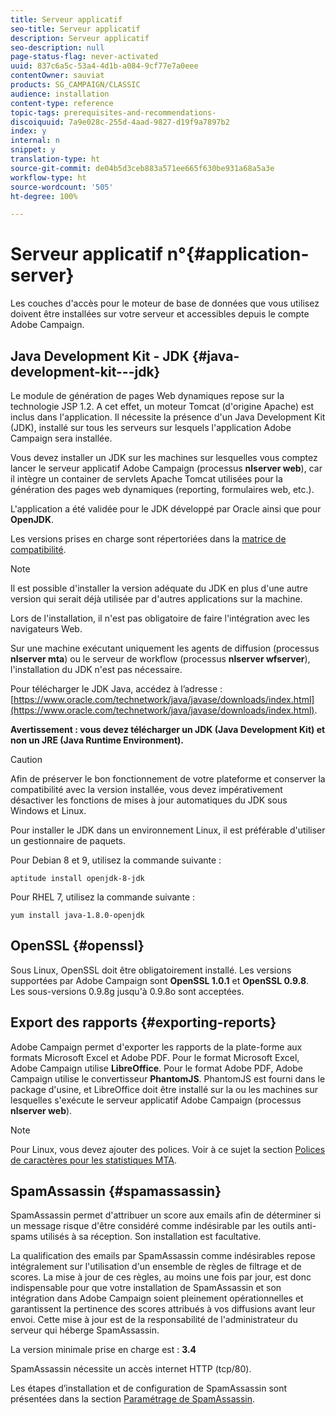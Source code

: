 ```yaml
---
title: Serveur applicatif
seo-title: Serveur applicatif
description: Serveur applicatif
seo-description: null
page-status-flag: never-activated
uuid: 837c6a5c-53a4-4d1b-a084-9cf77e7a0eee
contentOwner: sauviat
products: SG_CAMPAIGN/CLASSIC
audience: installation
content-type: reference
topic-tags: prerequisites-and-recommendations-
discoiquuid: 7a9e028c-255d-4aad-9827-d19f9a7897b2
index: y
internal: n
snippet: y
translation-type: ht
source-git-commit: de04b5d3ceb883a571ee665f630be931a68a5a3e
workflow-type: ht
source-wordcount: '505'
ht-degree: 100%

---
```



# Serveur applicatif n°{#application-server}

Les couches d&#39;accès pour le moteur de base de données que vous utilisez doivent être installées sur votre serveur et accessibles depuis le compte Adobe Campaign.

## Java Development Kit - JDK {#java-development-kit---jdk}

Le module de génération de pages Web dynamiques repose sur la technologie JSP 1.2. A cet effet, un moteur Tomcat (d&#39;origine Apache) est inclus dans l&#39;application. Il nécessite la présence d&#39;un Java Development Kit (JDK), installé sur tous les serveurs sur lesquels l&#39;application Adobe Campaign sera installée.

Vous devez installer un JDK sur les machines sur lesquelles vous comptez lancer le serveur applicatif Adobe Campaign (processus **nlserver web**), car il intègre un container de servlets Apache Tomcat utilisées pour la génération des pages web dynamiques (reporting, formulaires web, etc.).

L&#39;application a été validée pour le JDK développé par Oracle ainsi que pour **OpenJDK**.

Les versions prises en charge sont répertoriées dans la [matrice de compatibilité](https://helpx.adobe.com/fr/campaign/kb/compatibility-matrix.html).

>[!NOTE]
>
>Il est possible d&#39;installer la version adéquate du JDK en plus d&#39;une autre version qui serait déjà utilisée par d&#39;autres applications sur la machine.
>  
>Lors de l&#39;installation, il n&#39;est pas obligatoire de faire l&#39;intégration avec les navigateurs Web.
>
>Sur une machine exécutant uniquement les agents de diffusion (processus **nlserver mta**) ou le serveur de workflow (processus **nlserver wfserver**), l&#39;installation du JDK n&#39;est pas nécessaire.

Pour télécharger le JDK Java, accédez à l’adresse : [https://www.oracle.com/technetwork/java/javase/downloads/index.html](https://www.oracle.com/technetwork/java/javase/downloads/index.html).

**Avertissement : vous devez télécharger un JDK (Java Development Kit) et non un JRE (Java Runtime Environment).**

>[!CAUTION]
>
>Afin de préserver le bon fonctionnement de votre plateforme et conserver la compatibilité avec la version installée, vous devez impérativement désactiver les fonctions de mises à jour automatiques du JDK sous Windows et Linux.

Pour installer le JDK dans un environnement Linux, il est préférable d&#39;utiliser un gestionnaire de paquets.

Pour Debian 8 et 9, utilisez la commande suivante :

```
aptitude install openjdk-8-jdk
```

Pour RHEL 7, utilisez la commande suivante :

```
yum install java-1.8.0-openjdk
```

## OpenSSL {#openssl}

Sous Linux, OpenSSL doit être obligatoirement installé. Les versions supportées par Adobe Campaign sont **OpenSSL 1.0.1** et **OpenSSL 0.9.8**. Les sous-versions 0.9.8g jusqu&#39;à 0.9.8o sont acceptées.

## Export des rapports {#exporting-reports}

Adobe Campaign permet d&#39;exporter les rapports de la plate-forme aux formats Microsoft Excel et Adobe PDF. Pour le format Microsoft Excel, Adobe Campaign utilise **LibreOffice**. Pour le format Adobe PDF, Adobe Campaign utilise le convertisseur **PhantomJS**. PhantomJS est fourni dans le package d&#39;usine, et LibreOffice doit être installé sur la ou les machines sur lesquelles s&#39;exécute le serveur applicatif Adobe Campaign (processus **nlserver web**).

>[!NOTE]
>
>Pour Linux, vous devez ajouter des polices. Voir à ce sujet la section [Polices de caractères pour les statistiques MTA](../../installation/using/prerequisites-of-campaign-installation-in-linux.md#fonts-for-mta-statistics).

## SpamAssassin {#spamassassin}

SpamAssassin permet d&#39;attribuer un score aux emails afin de déterminer si un message risque d&#39;être considéré comme indésirable par les outils anti-spams utilisés à sa réception. Son installation est facultative.

La qualification des emails par SpamAssassin comme indésirables repose intégralement sur l&#39;utilisation d&#39;un ensemble de règles de filtrage et de scores. La mise à jour de ces règles, au moins une fois par jour, est donc indispensable pour que votre installation de SpamAssassin et son intégration dans Adobe Campaign soient pleinement opérationnelles et garantissent la pertinence des scores attribués à vos diffusions avant leur envoi. Cette mise à jour est de la responsabilité de l&#39;administrateur du serveur qui héberge SpamAssassin.

La version minimale prise en charge est : **3.4**

SpamAssassin nécessite un accès internet HTTP (tcp/80).

Les étapes d’installation et de configuration de SpamAssassin sont présentées dans la section [Paramétrage de SpamAssassin](../../installation/using/configuring-spamassassin.md).
